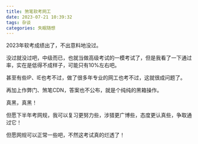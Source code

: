 ```yaml
---
title: 煞笔软考网工
date: 2023-07-21 10:39:32
tags: 杂谈
categories: 失眠随想
---
```


2023年软考成绩出了，不出意料地没过。

没过就没过吧，中级而已，也就当做高级考试的一模考试了，但是我看了一下通过率，实在是低得不成样子，可能只有10%左右吧。

甚至有些IP、IE也考不过，做了很多年专业的网工也考不过，这就很成问题了。

再加上作弊门、煞笔CDN，答案也不公布，就是个纯纯的黑箱操作。

真黑，真黑！

但愿下半年考网规，我可以复习更努力些，涉猎更广博些，态度更认真些，争取通过它！

但愿网规可以正常一些吧，不然这考试真的烂透了！